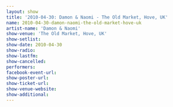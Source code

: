 ```yaml
---
layout: show
title: '2010-04-30: Damon & Naomi - The Old Market, Hove, UK'
name: 2010-04-30-damon-naomi-the-old-market-hove-uk
artist-name: 'Damon & Naomi'
show-venue: 'The Old Market, Hove, UK'
show-setlist: 
show-date: 2010-04-30
show-radio: 
show-lastfm: 
show-cancelled: 
performers: 
facebook-event-url: 
show-poster-url: 
show-ticket-url: 
show-venue-website: 
show-additional: 
---
```


